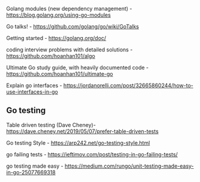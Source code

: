 Golang modules (new dependency management) - https://blog.golang.org/using-go-modules

Go talks! - https://github.com/golang/go/wiki/GoTalks

Getting started - https://golang.org/doc/

coding interview problems with detailed solutions - https://github.com/hoanhan101/algo

Ultimate Go study guide, with heavily documented code - https://github.com/hoanhan101/ultimate-go

Explain go interfaces - https://jordanorelli.com/post/32665860244/how-to-use-interfaces-in-go

## Go testing
Table driven testing (Dave Cheney)-  https://dave.cheney.net/2019/05/07/prefer-table-driven-tests

Go testing Style -  https://arp242.net/go-testing-style.html

go failing tests - https://ieftimov.com/post/testing-in-go-failing-tests/

go testing made easy - https://medium.com/rungo/unit-testing-made-easy-in-go-25077669318
